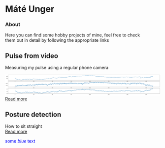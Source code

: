 # Máté Unger
### About
Here you can find some hobby projects of mine, feel free to check  
them out in detail by following the appropriate links

## Pulse from video

Measuring my pulse using a regular phone camera
  

![image](output.png)  
[Read more](project1.md)


## Posture detection
How to sit straight  
[Read more](project2.md)


 <span style="color:blue">some *blue* text</span>
